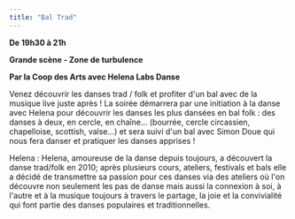 ```yaml
---
title: "Bal Trad"
---
```

**De 19h30 à 21h**

**Grande scène - Zone de turbulence**

__Par la Coop des Arts avec Helena Labs Danse__


Venez découvrir les danses trad / folk et profiter d'un bal avec de la musique live juste après ! 
La soirée démarrera par une initiation à la danse avec Helena pour découvrir les danses les plus dansées en bal folk : des danses à deux, en cercle, en chaîne... (bourrée, cercle circassien, chapelloise, scottish, valse...) et sera suivi d'un bal avec Simon Doue qui nous fera danser et pratiquer les danses apprises ! 

Helena : Helena, amoureuse de la danse depuis toujours, a découvert la danse trad/folk en 2010; après plusieurs cours, ateliers, festivals et bals elle a décidé de transmettre sa passion pour ces danses via des ateliers où l'on découvre non seulement les pas de danse mais aussi la connexion à soi, à l'autre et à la musique toujours à travers le partage, la joie et la convivialité qui font partie des danses populaires et traditionnelles.